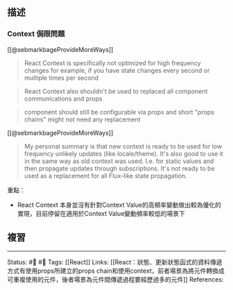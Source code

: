 ## 描述

### Context 侷限問題

[[@sebmarkbageProvideMoreWays]]
> React Context is specifically not optimized for high frequency changes
> for example, if you have state changes every second or multiple times per second

> React Context also shouldn't be used to replaced all component communications and props


> component should still be configurable via props and short "props chains" might not need any replacement

[[@sebmarkbageProvideMoreWays]]
> My personal summary is that new context is ready to be used for low frequency unlikely updates (like locale/theme). It's also good to use it in the same way as old context was used. I.e. for static values and then propagate updates through subscriptions. It's not ready to be used as a replacement for all Flux-like state propagation.


重點：
- React Context 本身並沒有針對Context Value的高頻率變動做出較為優化的實現，目前停留在適用於Context Value變動頻率較低的場景下



## 複習


---
Status: #🌱 #📓 
Tags:
[[React]]
Links:
[[React：狀態、更新狀態函式的資料傳遞方式有使用props所建立的props chain和使用context，前者場景為將元件轉換成可重複使用的元件，後者場景為元件間傳遞過程要經歷過多的元件]]
References: